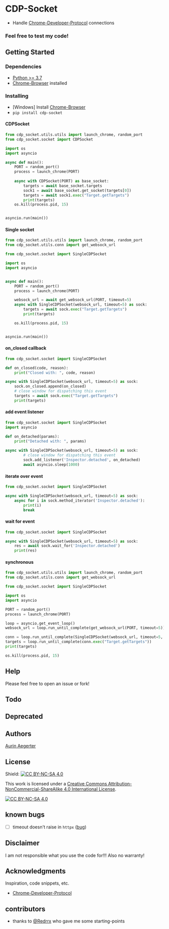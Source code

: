 # CDP-Socket

* Handle [Chrome-Developer-Protocol](https://chromedevtools.github.io/devtools-protocol/) connections

### Feel free to test my code!

## Getting Started

### Dependencies

* [Python >= 3.7](https://www.python.org/downloads/)
* [Chrome-Browser](https://www.google.de/chrome/) installed

### Installing

* [Windows] Install [Chrome-Browser](https://www.google.de/chrome/)
* ```pip install cdp-socket```

#### CDPSocket
```python
from cdp_socket.utils.utils import launch_chrome, random_port
from cdp_socket.socket import CDPSocket

import os
import asyncio

async def main():
    PORT = random_port()
    process = launch_chrome(PORT)
    
    async with CDPSocket(PORT) as base_socket:
        targets = await base_socket.targets
        sock1 = await base_socket.get_socket(targets[0])
        targets = await sock1.exec("Target.getTargets")
        print(targets)
    os.kill(process.pid, 15)


asyncio.run(main())
```

#### Single socket
```python
from cdp_socket.utils.utils import launch_chrome, random_port
from cdp_socket.utils.conn import get_websock_url

from cdp_socket.socket import SingleCDPSocket

import os
import asyncio


async def main():
    PORT = random_port()
    process = launch_chrome(PORT)

    websock_url = await get_websock_url(PORT, timeout=5)
    async with SingleCDPSocket(websock_url, timeout=5) as sock:
        targets = await sock.exec("Target.getTargets")
        print(targets)

    os.kill(process.pid, 15)


asyncio.run(main())
```

#### on_closed callback
```python
from cdp_socket.socket import SingleCDPSocket

def on_closed(code, reason):
    print("Closed with: ", code, reason)

async with SingleCDPSocket(websock_url, timeout=5) as sock:
    sock.on_closed.append(on_closed)
    # close window for dispatching this event
    targets = await sock.exec("Target.getTargets")
    print(targets)
```

#### add event listener
```python
from cdp_socket.socket import SingleCDPSocket
import asyncio

def on_detached(params):
    print("Detached with: ", params)
    
async with SingleCDPSocket(websock_url, timeout=5) as sock:
        # close window for dispatching this event
        sock.add_listener('Inspector.detached', on_detached)
        await asyncio.sleep(1000)
```

#### iterate over event
```python
from cdp_socket.socket import SingleCDPSocket

async with SingleCDPSocket(websock_url, timeout=5) as sock:
    async for i in sock.method_iterator('Inspector.detached'):
        print(i)
        break
```

#### wait for event
```python
from cdp_socket.socket import SingleCDPSocket

async with SingleCDPSocket(websock_url, timeout=5) as sock:
    res = await sock.wait_for('Inspector.detached')
    print(res)
```

#### synchronous
```python
from cdp_socket.utils.utils import launch_chrome, random_port
from cdp_socket.utils.conn import get_websock_url

from cdp_socket.socket import SingleCDPSocket

import os
import asyncio

PORT = random_port()
process = launch_chrome(PORT)

loop = asyncio.get_event_loop()
websock_url = loop.run_until_complete(get_websock_url(PORT, timeout=5))

conn = loop.run_until_complete(SingleCDPSocket(websock_url, timeout=5, loop=loop))
targets = loop.run_until_complete(conn.exec("Target.getTargets"))
print(targets)

os.kill(process.pid, 15)

```

## Help

Please feel free to open an issue or fork!

## Todo



## Deprecated

## Authors

[Aurin Aegerter](mailto:aurinliun@gmx.ch)

## License

Shield: [![CC BY-NC-SA 4.0][cc-by-nc-sa-shield]][cc-by-nc-sa]

This work is licensed under a
[Creative Commons Attribution-NonCommercial-ShareAlike 4.0 International License][cc-by-nc-sa].

[![CC BY-NC-SA 4.0][cc-by-nc-sa-image]][cc-by-nc-sa]

[cc-by-nc-sa]: http://creativecommons.org/licenses/by-nc-sa/4.0/
[cc-by-nc-sa-image]: https://licensebuttons.net/l/by-nc-sa/4.0/88x31.png
[cc-by-nc-sa-shield]: https://img.shields.io/badge/License-CC%20BY--NC--SA%204.0-lightgrey.svg

## known bugs
- [ ] timeout doesn't raise in `httpx` ([bug](https://github.com/encode/httpx/discussions/2142))

## Disclaimer

I am not responsible what you use the code for!!! Also no warranty!

## Acknowledgments

Inspiration, code snippets, etc.
- [Chrome-Developer-Protocol](https://chromedevtools.github.io/devtools-protocol/)

## contributors

- thanks to [@Redrrx](https://github.com/Redrrx) who gave me some starting-points
